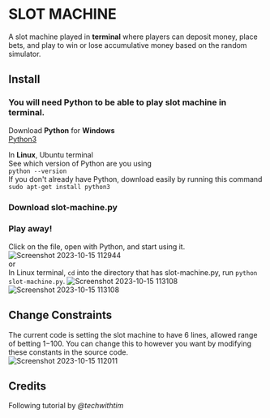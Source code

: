 # SLOT MACHINE
A slot machine played in **terminal** where players can deposit money, place bets, and play to win or lose accumulative money based on the random simulator.

## Install
### You will need Python to be able to play slot machine in terminal.

Download **Python** for **Windows** <br>
[Python3](https://www.python.org/downloads/)

In **Linux**, Ubuntu terminal <br>
See which version of Python are you using <br>
```python --version``` <br>
If you don't already have Python, download easily by running this command <br>
```sudo apt-get install python3```

### Download slot-machine.py 
### Play away!
Click on the file, open with Python, and start using it.
<br>
![Screenshot 2023-10-15 112944](https://github.com/khanhdo05/slot-machine/assets/112164825/4ed8c665-848b-4ced-b20b-767708880221)
<br>
or <br>
In Linux terminal, `cd` into the directory that has slot-machine.py, run `python slot-machine.py`.
![Screenshot 2023-10-15 113108](https://github.com/khanhdo05/slot-machine/assets/112164825/221bcfeb-cf4b-4c01-b816-c7f5b5c7928a)
![Screenshot 2023-10-15 113108](https://github.com/khanhdo05/slot-machine/assets/112164825/221bcfeb-cf4b-4c01-b816-c7f5b5c7928a)

## Change Constraints
The current code is setting the slot machine to have 6 lines, allowed range of betting $1-$100. You can change this to however you want by modifying these constants in the source code.
<br>
![Screenshot 2023-10-15 112011](https://github.com/khanhdo05/slot-machine/assets/112164825/74708785-948d-4ba4-a0f7-f184dad089a5)

## Credits
Following tutorial by *@techwithtim*
